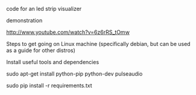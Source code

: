 code for an  led strip visualizer

demonstration

http://www.youtube.com/watch?v=6z6rRS_tOmw

Steps to get going on Linux machine (specifically debian, but can be used as a guide for other distros)

Install useful tools and dependencies

sudo apt-get install python-pip python-dev pulseaudio

sudo pip install -r requirements.txt
